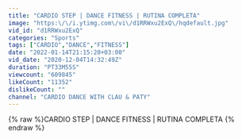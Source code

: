 ```yaml
---
title: "CARDIO STEP | DANCE FITNESS | RUTINA COMPLETA"
image: "https:\/\/i.ytimg.com\/vi\/d1RRWxu2ExQ\/hqdefault.jpg"
vid_id: "d1RRWxu2ExQ"
categories: "Sports"
tags: ["CARDIO","DANCE","FITNESS"]
date: "2022-01-14T21:15:20+03:00"
vid_date: "2020-12-04T14:32:49Z"
duration: "PT33M55S"
viewcount: "609845"
likeCount: "11352"
dislikeCount: ""
channel: "CARDIO DANCE WITH CLAU & PATY"
---
```

{% raw %}CARDIO STEP | DANCE FITNESS | RUTINA COMPLETA {% endraw %}
